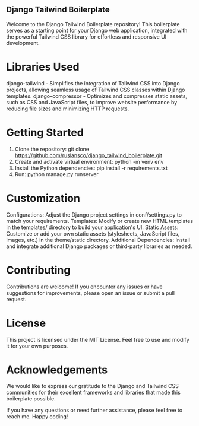 ## Django Tailwind Boilerplate
Welcome to the Django Tailwind Boilerplate repository! This boilerplate serves as a starting point for your Django web application, integrated with the powerful Tailwind CSS library for effortless and responsive UI development.

# Libraries Used
django-tailwind - Simplifies the integration of Tailwind CSS into Django projects, allowing seamless usage of Tailwind CSS classes within Django templates.
django-compressor - Optimizes and compresses static assets, such as CSS and JavaScript files, to improve website performance by reducing file sizes and minimizing HTTP requests.

# Getting Started
1. Clone the repository: git clone https://github.com/ruslansco/django_tailwind_boilerplate.git
2. Create and activate virtual environment: python -m venv env
3. Install the Python dependencies: pip install -r requirements.txt
4. Run: python manage.py runserver

# Customization
Configurations: Adjust the Django project settings in conf/settings.py to match your requirements.
Templates: Modify or create new HTML templates in the templates/ directory to build your application's UI.
Static Assets: Customize or add your own static assets (stylesheets, JavaScript files, images, etc.) in the theme/static directory.
Additional Dependencies: Install and integrate additional Django packages or third-party libraries as needed.

# Contributing
Contributions are welcome! If you encounter any issues or have suggestions for improvements, please open an issue or submit a pull request.

# License
This project is licensed under the MIT License. Feel free to use and modify it for your own purposes.

# Acknowledgements
We would like to express our gratitude to the Django and Tailwind CSS communities for their excellent frameworks and libraries that made this boilerplate possible.

If you have any questions or need further assistance, please feel free to reach me. Happy coding!
